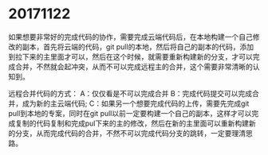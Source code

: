 # 20171122

如果想要非常好的完成代码的协作，需要完成云端代码后，在本地构建一个自己修改的副本，首先将云端的代码，git pull的本地，然后将自己的副本的代码，添加到拉下来的主里面才可以，然后在这个时候，就需要重新构建新的分支，才可以完成合并，不然就会起冲突，从而不可以完成远程主的合并，这个需要非常清晰的认知到。

远程合并代码的方式：
A：仅仅看是不可以完成合并
B：完成代码提交可以完成合并，成为新的主云端代码;
C：如果另一个想要完成代码的上传，需要先完成git pull到本地的专案，同时在git pull以前一定要构建一个自己的副本，这样才可以完成复制的代码复制和完成pul下来的主的修改，然后在新的主里面可以重新构建新的分支，从而完成代码的合并，不然不可以完成代码分支的跳转，一定要理清思路。
